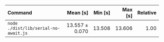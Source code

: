 | Command | Mean [s] | Min [s] | Max [s] | Relative |
|:---|---:|---:|---:|---:|
| `node ./dist/lib/serial-no-await.js` | 13.557 ± 0.070 | 13.508 | 13.606 | 1.00 |
